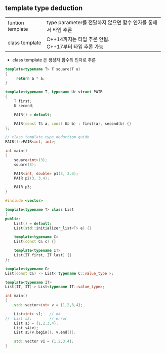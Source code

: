 <style>
r { color: Red }
o { color: Orange }
g { color: Green }
</style>

## template type deduction

|||
|--|--|
|funtion template|type parameter를 전달하지 않으면 함수 인자를 통해서 타입 추론|
|class template|C++14까지는 타입 추론 안됨. <br>C++17부터 타입 추론 가능|

- class template 은 생성자 함수의 인자로 추론


```c++
template<typename T> T square(T a) 
{
	 return a * a;
}

template<typename T, typename U> struct PAIR
{
	T first;
	U second;

	PAIR() = default;

	PAIR(const T& a, const U& b) : first(a), second(b) {}
};

// class template type deduction guide
PAIR()->PAIR<int, int>;

int main()
{
	square<int>(3);
	square(3);

	PAIR<int, double> p1(3, 3.4);
	PAIR p2(3, 3.4);

	PAIR p3;
}
```

```c++
#include <vector>

template<typename T> class List 
{
public:
	List() = default;
	List(std::initializer_list<T> e) {}

	template<typename C>
	List(const C& c) {} 

	template<typename IT>
	List(IT first, IT last) {} 	
};

template<typename C>
List(const C&) -> List< typename C::value_type >;

template<typename IT>
List(IT, IT)-> List<typename IT::value_type>;

int main()
{
	std::vector<int> v = {1,2,3,4};

	List<int> s1;  	// ok
//	List s2;		// error
	List s3 = {1,2,3,4};
	List s4(v);
	List s5(v.begin(), v.end());

	std::vector v1 = {1,2,3,4};
}
```
